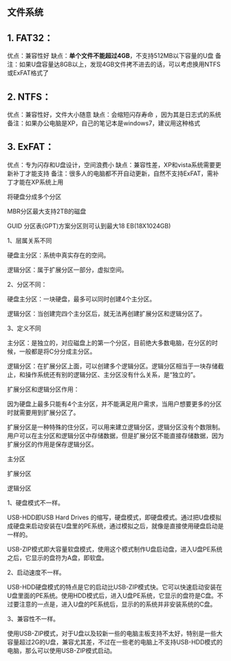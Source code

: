 ## 文件系统

## **1. FAT32：**

优点：兼容性好 缺点：**单个文件不能超过4GB**，不支持512MB以下容量的U盘 备注：如果U盘容量达8GB以上，发现4GB文件拷不进去的话，可以考虑换用NTFS或ExFAT格式了

## **2. NTFS：**

优点：兼容性好，文件大小随意 缺点：会缩短闪存寿命 ，因为其是日志式的系统 备注：如果办公电脑是XP，自己的笔记本是windows7，建议用这种格式

## **3. ExFAT：**

优点：专为闪存和U盘设计，空间浪费小 缺点：兼容性差，XP和vista系统需要更新补丁才能支持 备注：很多人的电脑都不开自动更新，自然不支持ExFAT，需补丁才能在XP系统上用

将硬盘分成多个分区

MBR分区最大支持2TB的磁盘

GUID 分区表(GPT)方案分区则可认到最大18 EB(18X1024GB)

1、层属关系不同

硬盘主分区：系统中真实存在的空间。

逻辑分区：属于扩展分区一部分，虚拟空间。

2、分区不同：

硬盘主分区：一块硬盘，最多可以同时创建4个主分区。

逻辑分区：当创建完四个主分区后，就无法再创建扩展分区和逻辑分区了。

3、定义不同

主分区：是独立的，对应磁盘上的第一个分区，目前绝大多数电脑，在分区的时候，一般都是将C分分成主分区。

逻辑分区：在扩展分区上面，可以创建多个逻辑分区。逻辑分区相当于一块存储截止，和操作系统还有别的逻辑分区、主分区没有什么关系，是“独立的”。

扩展分区和逻辑分区作用：

因为硬盘上最多只能有4个主分区，并不能满足用户需求，当用户想要更多的分区时就需要用到扩展分区了。

扩展分区是一种特殊的住分区，可以用来建立逻辑分区，逻辑分区没有个数限制。用户可以在主分区和逻辑分区中存储数据，但是扩展分区不能直接存储数据，因为扩展分区的作用是保存逻辑分区。

主分区

扩展分区

逻辑分区

1、硬盘模式不一样。

USB-HDD即USB Hard Drives 的缩写，硬盘模式，即硬盘模式。通过把U盘模拟成硬盘来启动安装在U盘里的PE系统，通过模拟之后，就像是直接使用硬盘启动是一样的。

USB-ZIP模式即大容量软盘模式，使用这个模式制作U盘启动盘，进入U盘PE系统之后，它显示的盘符为A盘，即软盘。

2、启动速度不一样。

USB-HDD硬盘模式的特点是它的启动比USB-ZIP模式快。它可以快速启动安装在U盘里面的PE系统。使用HDD模式后，进入U盘PE系统，它显示的盘符是C盘。不过要注意的一点是，进入U盘的PE系统后，显示的的系统并非安装系统的C盘。

3、兼容性不一样。

使用USB-ZIP模式，对于U盘以及较新一些的电脑主板支持不太好，特别是一些大容量超过2G的U盘，兼容尤其差，不过在一些老的电脑上不支持USB-HDD模式的电脑，那么可以使用USB-ZIP模式启动。

